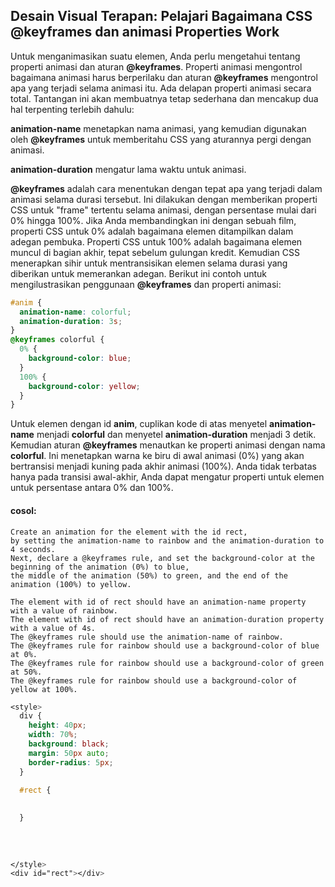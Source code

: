 ## Desain Visual Terapan: Pelajari Bagaimana CSS @keyframes dan animasi Properties Work

Untuk menganimasikan suatu elemen, Anda perlu mengetahui tentang properti animasi dan aturan **@keyframes**. Properti animasi mengontrol bagaimana animasi harus berperilaku dan aturan **@keyframes** mengontrol apa yang terjadi selama animasi itu. Ada delapan properti animasi secara total. Tantangan ini akan membuatnya tetap sederhana dan mencakup dua hal terpenting terlebih dahulu:

**animation-name** menetapkan nama animasi, yang kemudian digunakan oleh **@keyframes** untuk memberitahu CSS yang aturannya pergi dengan animasi.

**animation-duration** mengatur lama waktu untuk animasi.

**@keyframes** adalah cara menentukan dengan tepat apa yang terjadi dalam animasi selama durasi tersebut. Ini dilakukan dengan memberikan properti CSS untuk "frame" tertentu selama animasi, dengan persentase mulai dari 0% hingga 100%. Jika Anda membandingkan ini dengan sebuah film, properti CSS untuk 0% adalah bagaimana elemen ditampilkan dalam adegan pembuka. Properti CSS untuk 100% adalah bagaimana elemen muncul di bagian akhir, tepat sebelum gulungan kredit. Kemudian CSS menerapkan sihir untuk mentransisikan elemen selama durasi yang diberikan untuk memerankan adegan. Berikut ini contoh untuk mengilustrasikan penggunaan **@keyframes** dan properti animasi:

```css
#anim {
  animation-name: colorful;
  animation-duration: 3s;
}
@keyframes colorful {
  0% {
    background-color: blue;
  }
  100% {
    background-color: yellow;
  }
}
```

Untuk elemen dengan id **anim**, cuplikan kode di atas menyetel **animation-name** menjadi **colorful** dan menyetel **animation-duration** menjadi 3 detik. Kemudian aturan **@keyframes** menautkan ke properti animasi dengan nama **colorful**. Ini menetapkan warna ke biru di awal animasi \(0%\) yang akan bertransisi menjadi kuning pada akhir animasi \(100%\). Anda tidak terbatas hanya pada transisi awal-akhir, Anda dapat mengatur properti untuk elemen untuk persentase antara 0% dan 100%.



#### cosol:

```
Create an animation for the element with the id rect, 
by setting the animation-name to rainbow and the animation-duration to 4 seconds. 
Next, declare a @keyframes rule, and set the background-color at the beginning of the animation (0%) to blue,
the middle of the animation (50%) to green, and the end of the animation (100%) to yellow.

The element with id of rect should have an animation-name property with a value of rainbow.
The element with id of rect should have an animation-duration property with a value of 4s.
The @keyframes rule should use the animation-name of rainbow.
The @keyframes rule for rainbow should use a background-color of blue at 0%.
The @keyframes rule for rainbow should use a background-color of green at 50%.
The @keyframes rule for rainbow should use a background-color of yellow at 100%. 
```

```css
<style>
  div {
    height: 40px;
    width: 70%;
    background: black;
    margin: 50px auto;
    border-radius: 5px;
  }

  #rect {
    
    
  }
  
  
  
  
</style>
<div id="rect"></div>
```





